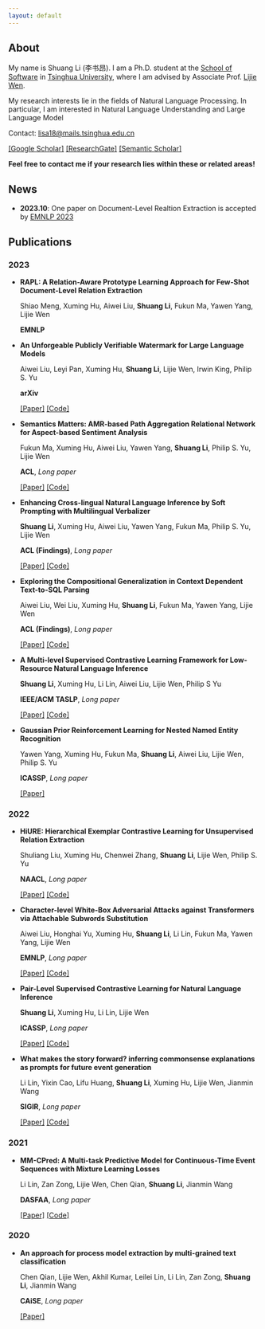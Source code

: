 ```yaml
---
layout: default
---
```


## About

My name is Shuang Li (李书昂). I am a Ph.D. student at the [School of Software](https://www.thss.tsinghua.edu.cn/) in [Tsinghua University](https://www.tsinghua.edu.cn/), where I am advised by Associate Prof. [Lijie Wen](https://www.thss.tsinghua.edu.cn/faculty/wenlijie.htm).

My research interests lie in the fields of Natural Language Processing.
In particular, I am interested in Natural Language Understanding and Large Language Model

Contact: <lisa18@mails.tsinghua.edu.cn>

[[Google Scholar]](https://scholar.google.com/citations?user=LSTOX04AAAAJ&hl=en) [[ResearchGate]](https://www.researchgate.net/profile/Shuang-Li-64) [[Semantic Scholar]](https://www.semanticscholar.org/author/Shuang-Li/2133436155)

**Feel free to contact me if your research lies within these or related areas!**

## News

- **2023.10**: One paper on Document-Level Realtion Extraction is accepted by [EMNLP 2023](https://2023.emnlp.org)

## Publications

### 2023

- **RAPL: A Relation-Aware Prototype Learning Approach for Few-Shot Document-Level Relation Extraction**

  Shiao Meng, Xuming Hu, Aiwei Liu, **Shuang Li**, Fukun Ma, Yawen Yang, Lijie Wen
  
  **EMNLP**

  <!-- [[Paper]](https://aclanthology.org/2023.emnlp-main.316/) [[Code]](https://github.com/THU-BPM/RAPL) -->

- **An Unforgeable Publicly Verifiable Watermark for Large Language Models**

  Aiwei Liu, Leyi Pan, Xuming Hu, **Shuang Li**, Lijie Wen, Irwin King, Philip S. Yu
  
  **arXiv**

  [[Paper]](https://arxiv.org/abs/2307.16230) [[Code]](https://github.com/THU-BPM/unforgeable_watermark)

- **Semantics Matters: AMR-based Path Aggregation Relational Network for Aspect-based Sentiment Analysis**

  Fukun Ma, Xuming Hu, Aiwei Liu, Yawen Yang, **Shuang Li**, Philip S. Yu, Lijie Wen
  
  **ACL**, *Long paper*

  [[Paper]](https://aclanthology.org/2023.acl-long.19.pdf) [[Code]](https://github.com/THU-BPM/APARN)

- **Enhancing Cross-lingual Natural Language Inference by Soft Prompting with Multilingual Verbalizer**

  **Shuang Li**, Xuming Hu, Aiwei Liu, Yawen Yang, Fukun Ma, Philip S. Yu, Lijie Wen
  
  **ACL (Findings)**, *Long paper*

  [[Paper]](https://aclanthology.org/2023.findings-acl.88.pdf) [[Code]](https://github.com/THU-BPM/SoftMV)

- **Exploring the Compositional Generalization in Context Dependent Text-to-SQL Parsing**

  Aiwei Liu, Wei Liu, Xuming Hu, **Shuang Li**, Fukun Ma, Yawen Yang, Lijie Wen
  
  **ACL (Findings)**, *Long paper*

  [[Paper]](https://aclanthology.org/2023.findings-acl.43.pdf) [[Code]](https://github.com/THU-BPM/CD-Text2SQL-CG)

- **A Multi-level Supervised Contrastive Learning Framework for Low-Resource Natural Language Inference**

  **Shuang Li**, Xuming Hu, Li Lin, Aiwei Liu, Lijie Wen, Philip S Yu
  
  **IEEE/ACM TASLP**, *Long paper*

  [[Paper]](https://arxiv.org/pdf/2205.15550.pdf) [[Code]](https://github.com/THU-BPM/MultiSCL)

- **Gaussian Prior Reinforcement Learning for Nested Named Entity Recognition**

  Yawen Yang, Xuming Hu, Fukun Ma, **Shuang Li**, Aiwei Liu, Lijie Wen, Philip S. Yu
  
  **ICASSP**, *Long paper*

  [[Paper]](https://arxiv.org/pdf/2305.07266.pdf)

### 2022
  
- **HiURE: Hierarchical Exemplar Contrastive Learning for Unsupervised Relation Extraction**

  Shuliang Liu, Xuming Hu, Chenwei Zhang, **Shuang Li**, Lijie Wen, Philip S. Yu
  
  **NAACL**, *Long paper*

  [[Paper]](https://arxiv.org/abs/2205.02225) [[Code]](https://github.com/THU-BPM/HiURE)

- **Character-level White-Box Adversarial Attacks against Transformers via Attachable Subwords Substitution**
  
  Aiwei Liu, Honghai Yu, Xuming Hu, **Shuang Li**, Li Lin, Fukun Ma, Yawen Yang, Lijie Wen

  **EMNLP**, *Long paper*

  [[Paper]](https://arxiv.org/abs/2210.17004) [[Code]](https://github.com/THU-BPM/CWBA)

- **Pair-Level Supervised Contrastive Learning for Natural Language Inference**

  **Shuang Li**, Xuming Hu, Li Lin, Lijie Wen
  
  **ICASSP**, *Long paper*

  [[Paper]](https://arxiv.org/abs/2201.10927) [[Code]](https://github.com/THU-BPM/PairSCL)

- **What makes the story forward? inferring commonsense explanations as prompts for future event generation**

  Li Lin, Yixin Cao, Lifu Huang, **Shuang Li**, Xuming Hu, Lijie Wen, Jianmin Wang
  
  **SIGIR**, *Long paper*

  [[Paper]](https://arxiv.org/abs/2201.07099) [[Code]](https://github.com/THU-BPM/CoEP)

### 2021

- **MM-CPred: A Multi-task Predictive Model for Continuous-Time Event Sequences with Mixture Learning Losses**

  Li Lin, Zan Zong, Lijie Wen, Chen Qian, **Shuang Li**, Jianmin Wang
  
  **DASFAA**, *Long paper*

  [[Paper]](https://link.springer.com/chapter/10.1007/978-3-030-73194-6_34) [[Code]](https://github.com/veralily/DeepPred)

### 2020

- **An approach for process model extraction by multi-grained text classification**

  Chen Qian, Lijie Wen, Akhil Kumar, Leilei Lin, Li Lin, Zan Zong, **Shuang Li**, Jianmin Wang
  
  **CAiSE**, *Long paper*

  [[Paper]](https://link.springer.com/chapter/10.1007/978-3-030-49435-3_17)
